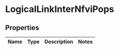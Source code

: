 
# LogicalLinkInterNfviPops

## Properties
Name | Type | Description | Notes
------------ | ------------- | ------------- | -------------



